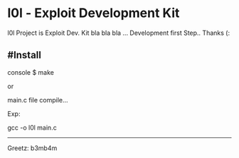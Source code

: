 # l0l - Exploit Development Kit

l0l Project is Exploit Dev. Kit bla bla bla ... Development first Step.. Thanks (:

#Install
-----

console $ make


or 

  main.c file compile... 

Exp: 

  gcc -o l0l main.c  
  
-----

  Greetz: b3mb4m
